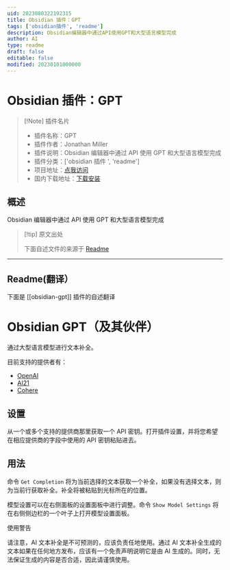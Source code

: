 ```yaml
---
uid: 2023080322192315
title: Obsidian 插件：GPT
tags: ['obsidian插件', 'readme']
description: Obsidian编辑器中通过API使用GPT和大型语言模型完成
author: AI
type: readme
draft: false
editable: false
modified: 20230101000000
---
```


# Obsidian 插件：GPT

> [!Note] 插件名片
> - 插件名称：GPT
> - 插件作者：Jonathan Miller
> - 插件说明：Obsidian 编辑器中通过 API 使用 GPT 和大型语言模型完成
> - 插件分类：['obsidian 插件 ', 'readme']
> - 项目地址：[点我访问](https://github.com/jmilldotdev/obsidian-gpt)
> - 国内下载地址：[下载安装](https://pkmer.cn/products/plugin/pluginMarket/?obsidian-gpt)

## 概述

Obsidian 编辑器中通过 API 使用 GPT 和大型语言模型完成

> [!tip] 原文出处
>
>下面自述文件的来源于 [Readme](https://ghproxy.net/https://raw.githubusercontent.com/jmilldotdev/obsidian-gpt/main/README.md)

---

## Readme(翻译）

下面是 [[obsidian-gpt]] 插件的自述翻译

# Obsidian GPT（及其伙伴）

通过大型语言模型进行文本补全。

目前支持的提供者有：

- [OpenAI](https://openai.com/api/)
- [AI21](https://studio.ai21.com/overview)
- [Cohere](https://cohere.ai/)

## 设置

从一个或多个支持的提供商那里获取一个 API 密钥。打开插件设置，并将您希望在相应提供商的字段中使用的 API 密钥粘贴进去。

## 用法

命令 `Get Completion` 将为当前选择的文本获取一个补全，如果没有选择文本，则为当前行获取补全。补全将被粘贴到光标所在的位置。

模型设置可以在右侧面板的设置面板中进行调整。命令 `Show Model Settings` 将在右侧侧边栏的一个叶子上打开模型设置面板。

使用警告

请注意，AI 文本补全是不可预测的，应该负责任地使用。通过 AI 文本补全生成的文本如果在任何地方发布，应该有一个免责声明说明它是由 AI 生成的。同时，无法保证生成的内容是否合适，因此请谨慎使用。
